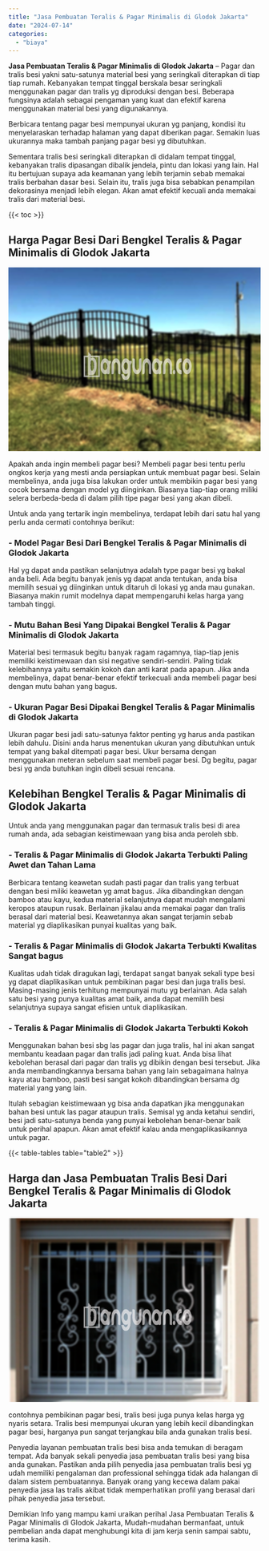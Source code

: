 ```yaml
---
title: "Jasa Pembuatan Teralis & Pagar Minimalis di Glodok Jakarta"
date: "2024-07-14"
categories: 
  - "biaya"
---
```


**Jasa Pembuatan Teralis & Pagar Minimalis di Glodok Jakarta** – Pagar dan tralis besi yakni satu-satunya material besi yang seringkali diterapkan di tiap tiap rumah. Kebanyakan tempat tinggal berskala besar seringkali menggunakan pagar dan tralis yg diproduksi dengan besi. Beberapa fungsinya adalah sebagai pengaman yang kuat dan efektif karena menggunakan material besi yang digunakannya.

Berbicara tentang pagar besi mempunyai ukuran yg panjang, kondisi itu menyelaraskan terhadap halaman yang dapat diberikan pagar. Semakin luas ukurannya maka tambah panjang pagar besi yg dibutuhkan.

Sementara tralis besi seringkali diterapkan di didalam tempat tinggal, kebanyakan tralis dipasangan dibalik jendela, pintu dan lokasi yang lain. Hal itu bertujuan supaya ada keamanan yang lebih terjamin sebab memakai tralis berbahan dasar besi. Selain itu, tralis juga bisa sebabkan penampilan dekorasinya menjadi lebih elegan. Akan amat efektif kecuali anda memakai tralis dari material besi.

{{< toc >}}

## Harga Pagar Besi Dari Bengkel Teralis & Pagar Minimalis di Glodok Jakarta

![Jasa Pembuatan Teralis & Pagar Minimalis di Glodok Jakarta](/images/pagar-minimalis-murah-02.png)

Apakah anda ingin membeli pagar besi? Membeli pagar besi tentu perlu ongkos kerja yang mesti anda persiapkan untuk membuat pagar besi. Selain membelinya, anda juga bisa lakukan order untuk membikin pagar besi yang cocok bersama dengan model yg diinginkan. Biasanya tiap-tiap orang miliki selera berbeda-beda di dalam pilih tipe pagar besi yang akan dibeli.

Untuk anda yang tertarik ingin membelinya, terdapat lebih dari satu hal yang perlu anda cermati contohnya berikut:
### \- Model Pagar Besi Dari Bengkel Teralis & Pagar Minimalis di Glodok Jakarta

Hal yg dapat anda pastikan selanjutnya adalah type pagar besi yg bakal anda beli. Ada begitu banyak jenis yg dapat anda tentukan, anda bisa memilih sesuai yg diinginkan untuk ditaruh di lokasi yg anda mau gunakan. Biasanya makin rumit modelnya dapat mempengaruhi kelas harga yang tambah tinggi.

### \- Mutu Bahan Besi Yang Dipakai Bengkel Teralis & Pagar Minimalis di Glodok Jakarta

Material besi termasuk begitu banyak ragam ragamnya, tiap-tiap jenis memiliki keistimewaan dan sisi negative sendiri-sendiri. Paling tidak kelebihannya yaitu semakin kokoh dan anti karat pada apapun. Jika anda membelinya, dapat benar-benar efektif terkecuali anda membeli pagar besi dengan mutu bahan yang bagus.

### \- Ukuran Pagar Besi Dipakai Bengkel Teralis & Pagar Minimalis di Glodok Jakarta

Ukuran pagar besi jadi satu-satunya faktor penting yg harus anda pastikan lebih dahulu. Disini anda harus menentukan ukuran yang dibutuhkan untuk tempat yang bakal ditempati pagar besi. Ukur bersama dengan menggunakan meteran sebelum saat membeli pagar besi. Dg begitu, pagar besi yg anda butuhkan ingin dibeli sesuai rencana.

## Kelebihan Bengkel Teralis & Pagar Minimalis di Glodok Jakarta

Untuk anda yang menggunakan pagar dan termasuk tralis besi di area rumah anda, ada sebagian keistimewaan yang bisa anda peroleh sbb.

### \- Teralis & Pagar Minimalis di Glodok Jakarta Terbukti Paling Awet dan Tahan Lama

Berbicara tentang keawetan sudah pasti pagar dan tralis yang terbuat dengan besi miliki keawetan yg amat bagus. Jika dibandingkan dengan bamboo atau kayu, kedua material selanjutnya dapat mudah mengalami keropos ataupun rusak. Berlainan jikalau anda memakai pagar dan tralis berasal dari material besi. Keawetannya akan sangat terjamin sebab material yg diaplikasikan punyai kualitas yang baik.

### \- Teralis & Pagar Minimalis di Glodok Jakarta Terbukti Kwalitas Sangat bagus

Kualitas udah tidak diragukan lagi, terdapat sangat banyak sekali type besi yg dapat diaplikasikan untuk pembikinan pagar besi dan juga tralis besi. Masing-masing jenis terhitung mempunyai mutu yg berlainan. Ada salah satu besi yang punya kualitas amat baik, anda dapat memilih besi selanjutnya supaya sangat efisien untuk diaplikasikan.

### \- Teralis & Pagar Minimalis di Glodok Jakarta Terbukti Kokoh

Menggunakan bahan besi sbg las pagar dan juga tralis, hal ini akan sangat membantu keadaan pagar dan tralis jadi paling kuat. Anda bisa lihat kebolehan berasal dari pagar dan tralis yg dibikin dengan besi tersebut. Jika anda membandingkannya bersama bahan yang lain sebagaimana halnya kayu atau bamboo, pasti besi sangat kokoh dibandingkan bersama dg material yang yang lain.

Itulah sebagian keistimewaan yg bisa anda dapatkan jika menggunakan bahan besi untuk las pagar ataupun tralis. Semisal yg anda ketahui sendiri, besi jadi satu-satunya benda yang punyai kebolehan benar-benar baik untuk perihal apapun. Akan amat efektif kalau anda mengaplikasikannya untuk pagar.

{{< table-tables table="table2" >}}

## Harga dan Jasa Pembuatan Tralis Besi Dari Bengkel Teralis & Pagar Minimalis di Glodok Jakarta

![Jasa Pembuatan Teralis & Pagar Minimalis di Glodok Jakarta](/images/teralis-minimalis-murah-15.png)

contohnya pembikinan pagar besi, tralis besi juga punya kelas harga yg nyaris setara. Tralis besi mempunyai ukuran yang lebih kecil dibandingkan pagar besi, harganya pun sangat terjangkau bila anda gunakan tralis besi.

Penyedia layanan pembuatan tralis besi bisa anda temukan di beragam tempat. Ada banyak sekali penyedia jasa pembuatan tralis besi yang bisa anda gunakan. Pastikan anda pilih penyedia jasa pembuatan tralis besi yg udah memiliki pengalaman dan professional sehingga tidak ada halangan di dalam sistem pembuatannya. Banyak orang yang kecewa dalam pakai penyedia jasa las tralis akibat tidak memperhatikan profil yang berasal dari pihak penyedia jasa tersebut.

Demikian Info yang mampu kami uraikan perihal Jasa Pembuatan Teralis & Pagar Minimalis di Glodok Jakarta, Mudah-mudahan bermanfaat, untuk pembelian anda dapat menghubungi kita di jam kerja senin sampai sabtu, terima kasih.
